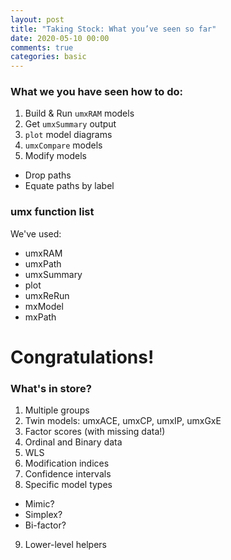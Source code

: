 ```yaml
---
layout: post
title: "Taking Stock: What you’ve seen so far"
date: 2020-05-10 00:00
comments: true
categories: basic
---
```


### What we you have seen how to do:
1. Build & Run `umxRAM` models
3. Get `umxSummary` output
4. `plot` model diagrams
5. `umxCompare` models
6. Modify models
 * Drop paths
 * Equate paths by label

### umx function list
We've used:

* umxRAM
* umxPath
* umxSummary
* plot
* umxReRun
* mxModel
* mxPath

# Congratulations!

### What's in store?
1. Multiple groups
2. Twin models: umxACE, umxCP, umxIP, umxGxE
3. Factor scores (with missing data!)
4. Ordinal and Binary data
5. WLS
6. Modification indices
7. Confidence intervals
8. Specific model types
 * Mimic?
 * Simplex?
 * Bi-factor?
9. Lower-level helpers
